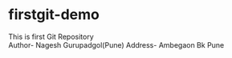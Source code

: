 # firstgit-demo
This is first Git Repository 
<br>
Author- Nagesh Gurupadgol(Pune)
Address- Ambegaon Bk Pune
